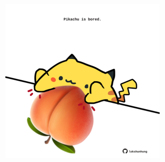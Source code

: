 <!-- built at 05/11/2022, 10:00:59 UTC -->
<p align="center">
  <img width="500" height="500" src="./ReadmeImage.svg">
</p>
